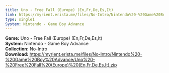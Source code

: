 ```yaml
---
title: Uno - Free Fall (Europe) (En,Fr,De,Es,It)
link: https://myrient.erista.me/files/No-Intro/Nintendo%20-%20Game%20Boy%20Advance/Uno%20-%20Free%20Fall%20(Europe)%20(En,Fr,De,Es,It).zip
type: single1
System: Nintendo - Game Boy Advance
---
```

<b>Game:</b> Uno - Free Fall (Europe) (En,Fr,De,Es,It)<br>
<b>System:</b> Nintendo - Game Boy Advance<br>
<b>Collection:</b> No-Intro<br>
<b>Download:</b> https://myrient.erista.me/files/No-Intro/Nintendo%20-%20Game%20Boy%20Advance/Uno%20-%20Free%20Fall%20(Europe)%20(En,Fr,De,Es,It).zip